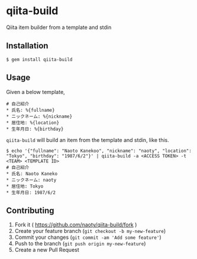 # qiita-build

Qiita item builder from a template and stdin

## Installation

```
$ gem install qiita-build
```

## Usage

Given a below template,

```
# 自己紹介
* 氏名: %{fullname}
* ニックネーム: %{nickname}
* 居住地: %{location}
* 生年月日: %{birthday}
```

`qiita-build` will build an item from the template and stdin, like this.

```
$ echo '{"fullname": "Naoto Kanekoo", "nickname": "naoty", "location": "Tokyo", "birthday": "1987/6/2"}' | qiita-build -a <ACCESS TOKEN> -t <TEAM> <TEMPLATE ID>
# 自己紹介
* 氏名: Naoto Kaneko
* ニックネーム: naoty
* 居住地: Tokyo
* 生年月日: 1987/6/2
```

## Contributing

1. Fork it ( https://github.com/naoty/qiita-build/fork )
2. Create your feature branch (`git checkout -b my-new-feature`)
3. Commit your changes (`git commit -am 'Add some feature'`)
4. Push to the branch (`git push origin my-new-feature`)
5. Create a new Pull Request
